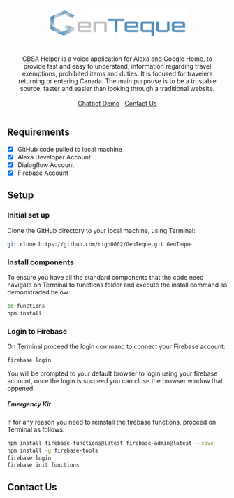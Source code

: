 <!-- PROJECT LOGO -->
<p align="center">
  <a href="">
    <img src="images/Genteque_logo_final.png" alt="Team/Project logo" min-width="80" height="80">
  </a>

  <p align="center" style="padding:1rem;">
    CBSA Helper is a voice application for Alexa and Google Home, to provide fast and easy to understand, information regarding travel exemptions, prohibited items and duties.
    It is focused for travelers returning or entering Canada. The main purpouse is to be a trustable source, faster and easier than looking through a traditional website.
    <br />
    <br />
    <a href="https://bot.dialogflow.com/96a34494-a331-4f68-807a-43f956ea865e" target="_blank">Chatbot Demo</a>
    ·
    <a href="#Contact">Contact Us</a>
  </p>
</p>

## Requirements 
- [x] GitHub code pulled to local machine
- [x] Alexa Developer Account
- [x] Dialogflow Account
- [x] Firebase Account

## Setup 
### Initial set up
Clone the GitHub directory to your local machine, using Terminal:
```sh
git clone https://github.com/rign0002/GenTeque.git GenTeque
```

### Install components
To ensure you have all the standard components that the code need navigate on Terminal to functions folder and execute the install command as demonstraded below:
```sh
cd functions
npm install
```

### Login to Firebase
On Terminal proceed the login command to connect your Firebase account:
```sh
firebase login
```
You will be prompted to your default browser to login using your firebase account, once the login is succeed you can close the browser window that oppened.

##### Emergency Kit
If for any reason you need to reinstall the firebase functions, proceed on Terminal as follows:
```sh
npm install firebase-functions@latest firebase-admin@latest --save
npm install -g firebase-tools
firebase login
firebase init functions
```
## Contact Us
<a name="Contact"></a>
